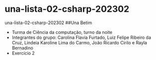 # una-lista-02-csharp-202302
una-lista-02-csharp-202302
##Una Betim
- Turma de Ciência da computação, turno da noite
- Integrantes do grupo: Carolina Flavia Furtado, Luiz Felipe Ribeiro da Cruz, Lindeia Karoline Lima do Carmo, João Ricardo Cirilo e Rayla Bernadino
- Exercício 2
